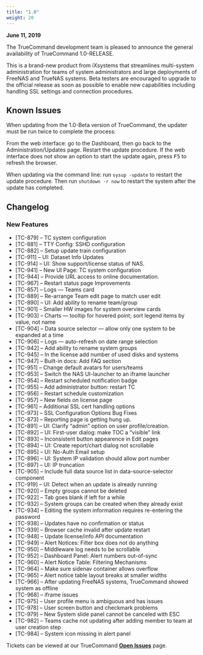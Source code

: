 ```yaml
---
title: "1.0"
weight: 20
---
```


**June 11, 2019**

The TrueCommand development team is pleased to announce the general availability of TrueCommand 1.0-RELEASE.

This is a brand-new product from iXsystems that streamlines multi-system administration for teams of system administrators and large deployments of FreeNAS and TrueNAS systems. Beta testers are encouraged to upgrade to the official release as soon as possible to enable new capabilities including handling SSL settings and connection procedures.

## Known Issues

When updating from the 1.0-Beta version of TrueCommand, the updater must be run twice to complete the process:

From the web interface: go to the Dashboard, then go back to the Administration/Updates page. Restart the update procedure. If the web interface does not show an option to start the update again, press <kbd>F5</kbd> to refresh the browser.

When updating via the command line: run `sysup -update` to restart the update procedure. Then run `shutdown -r now` to restart the system after the update has completed.

## Changelog

### New Features

+ [TC-879] – TC system configuration
+ [TC-881] – TTY Config: SSHD configuration
+ [TC-882] – Setup update train configuration
+ [TC-911] – UI: Dataset Info Updates
+ [TC-914] – UI: Show support/license status of NAS.
+ [TC-941] – New UI Page: TC system configuration
+ [TC-944] – Provide URL access to online documentation.
+ [TC-967] – Restart status page Improvements
+ [TC-857] – Logs — Teams card
+ [TC-889] – Re-arrange Team edit page to match user edit
+ [TC-890] – UI: Add ability to rename team/group
+ [TC-901] – Smaller HW images for system overview cards
+ [TC-903] – Charts — tooltip for hovered point; sort legend items by value, not name
+ [TC-904] – Data source selector — allow only one system to be expanded at a time
+ [TC-906] – Logs — auto-refresh on date range selection
+ [TC-942] – Add ability to rename system groups
+ [TC-945] – In the license add number of used disks and systems
+ [TC-947] – Built-in docs: Add FAQ section
+ [TC-951] – Change default avatars for users/teams
+ [TC-953] – Switch the NAS UI-launcher to an iframe launcher
+ [TC-954] – Restart scheduled notification badge
+ [TC-955] – Add administrator button: restart TC
+ [TC-956] – Restart schedule customization
+ [TC-957] – New fields on license page
+ [TC-961] – Additional SSL cert handling options
+ [TC-973] – SSL Configuration Options Bug Fixes
+ [TC-873] – Reporting page is getting hung up.
+ [TC-891] – UI: Clarify “admin” option on user profile/creation.
+ [TC-892] – UI: First-user dialog: make TOC a “visible” link
+ [TC-893] – Inconsistent button appearence in Edit pages
+ [TC-894] – UI: Create report/chart dialog not scrollable
+ [TC-895] – UI: No-Auth Email setup
+ [TC-896] – UI: System IP validation should allow port number
+ [TC-897] – UI: IP truncation
+ [TC-905] – Include full data source list in data-source-selector component
+ [TC-919] – UI: Detect when an update is already running
+ [TC-920] – Empty groups cannot be deleted
+ [TC-922] – Tab goes blank if left for a while
+ [TC-932] – System groups can be created when they already exist
+ [TC-934] – Editing the system information requires re-entering the password
+ [TC-938] – Updates have no confirmation or status
+ [TC-939] – Browser cache invalid after update restart
+ [TC-948] – Update license/info API documentation
+ [TC-949] – Alert Notices: Filter box does not do anything
+ [TC-950] – Middleware log needs to be scrollable
+ [TC-952] – Dashboard Panel: Alert numbers out-of-sync
+ [TC-960] – Alert Notice Table: Filtering Mechanisms
+ [TC-964] – Make sure sidenav container allows overflow
+ [TC-965] – Alert notice table layout breaks at smaller widths
+ [TC-966] – After updating FreeNAS systems, TrueCommand showed system as offline
+ [TC-968] – iframe issues
+ [TC-975] – User profile menu is ambiguous and has issues
+ [TC-978] – User screen button and checkmark problems
+ [TC-979] – New System slide panel cannot be canceled with ESC
+ [TC-982] – Teams cache not updating after adding member to team at user creation step
+ [TC-984] – System icon missing in alert panel

Tickets can be viewed at our TrueCommand [**Open Issues**](https://ixsystems.atlassian.net/projects/NAS/issues/) page.
